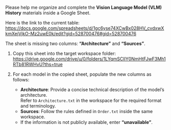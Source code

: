 Please help me organize and complete the **Vision Language Model (VLM) History** materials inside a Google Sheet.

Here is the link to the current table:  
https://docs.google.com/spreadsheets/d/1gc6yse74XCwBx028HV_cvdxwXkmXejVjkO-Mz2uwE0k/edit?gid=528700476#gid=528700476   

The sheet is missing two columns: **“Architecture”** and **“Sources”**.

1. Copy this sheet into the target workspace folder:  
   https://drive.google.com/drive/u/0/folders/1LYqmSCIlY0NmHtFJwF3Mh1RTb81RWHvU?ths=true 

2. For each model in the copied sheet, populate the new columns as follows:
   - **Architecture**: Provide a concise technical description of the model’s architecture.  
     Refer to `Architecture.txt` in the workspace for the required format and terminology.
   - **Sources**: Follow the rules defined in `Order.txt` inside the same workspace.
   - If the information is not publicly available, enter **“unavailable”**.